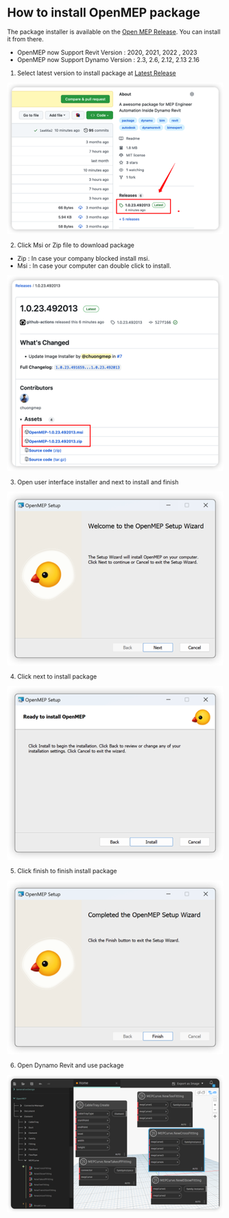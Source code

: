 # How to install OpenMEP package

The package installer is available on the [Open MEP Release](https://github.com/chuongmep/OpenMEP/releases/latest). You
can install it from there.

- OpenMEP now Support Revit Version : 2020, 2021, 2022 , 2023
- OpenMEP now Support Dynamo Version : 2.3, 2.6, 2.12, 2.13 2.16

1. Select latest version to install package at [Latest Release](https://github.com/chuongmep/OpenMEP/releases/latest)

![](pic/Dowload.png)


2. Click Msi or Zip file to download package

- Zip : In case your company blocked install msi.
- Msi : In case your computer can double click to install.

![](pic/ReleaseVersion.png)

3. Open user interface installer and next to install and finish

![](pic/Setup.png)

4. Click next to install package

![](pic/SetupNextStep.png)

5. Click finish to finish install package

![](pic/SetupFinish.png)

6. Open Dynamo Revit and use package

![](pic/OpenMEPPackage.png)
